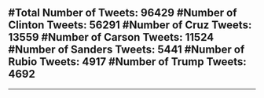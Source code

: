 #Total Number of Tweets: 96429 
#Number of Clinton Tweets: 56291
#Number of Cruz Tweets: 13559
#Number of Carson Tweets: 11524
#Number of Sanders Tweets: 5441
#Number of Rubio Tweets: 4917
#Number of Trump Tweets: 4692
---
---
